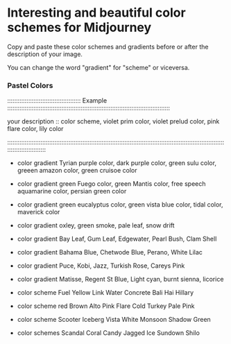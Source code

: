 # Interesting and beautiful color schemes for Midjourney

<p> Copy and paste these color schemes and gradients before or after the description of your image.</p>
<p>You can change the word "gradient" for "scheme" or viceversa.</p>

### Pastel Colors

<p>:::::::::::::::::::::::::::::::::::::::::: Example :::::::::::::::::::::::::::::::::::::::::::::::::::::::::::::::::::::::::::::::::::::::::::::</p>
<p> your description :: color scheme, violet prim color, violet prelud color, pink flare color, lily color </p>
<p>::::::::::::::::::::::::::::::::::::::::::::::::::::::::::::::::::::::::::::::::::::::::::::::::::::::::::::::::::::::::::::::::::::::::::::::::::</p>

* color gradient Tyrian purple color, dark purple color, green sulu color, greeen amazon color, green cruisoe color 

* color gradient green Fuego color, green Mantis color, free speech aquamarine color, persian green color
 
* color gradient green eucalyptus color, green vista blue color, tidal color, maverick color
 
* color gradient oxley, green smoke, pale leaf, snow drift

* color gradient Bay Leaf, Gum Leaf, Edgewater, Pearl Bush, Clam Shell

* color gradient Bahama Blue, Chetwode Blue, Perano, White Lilac

* color gradient Puce, Kobi, Jazz, Turkish Rose, Careys Pink

* color gradient Matisse, Regent St Blue, Light cyan, burnt sienna, licorice

* color scheme Fuel Yellow Link Water Concrete Bali Hai Hillary

* color scheme red Brown Alto Pink Flare Cold Turkey Pale Pink

* color scheme Scooter Iceberg Vista White Monsoon Shadow Green

* color schemes Scandal Coral Candy Jagged Ice Sundown Shilo

